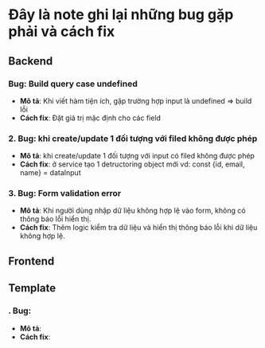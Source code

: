 # Đây là note ghi lại những bug gặp phải và cách fix

## Backend

### Bug: Build query case undefined

- **Mô tả**: Khi viết hàm tiện ích, gặp trường hợp input là undefined => build lỗi
- **Cách fix**: Đặt giá trị mặc định cho các field

### 2. Bug: khi create/update 1 đối tượng với filed không được phép

- **Mô tả**: khi create/update 1 đối tượng với input có filed không được phép
- **Cách fix**: ở service tạo 1 detructoring object mới vd: const {id, email, name} = dataInput

### 3. Bug: Form validation error

- **Mô tả**: Khi người dùng nhập dữ liệu không hợp lệ vào form, không có thông báo lỗi hiển thị.
- **Cách fix**: Thêm logic kiểm tra dữ liệu và hiển thị thông báo lỗi khi dữ liệu không hợp lệ.

## Frontend

## Template

### . Bug:

- **Mô tả**:
- **Cách fix**:
